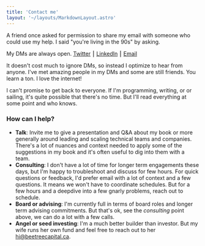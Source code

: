 ```yaml
---
title: 'Contact me'
layout: '~/layouts/MarkdownLayout.astro'
---
```


A friend once asked for permission to share my email with someone who could use my help. I said "you're living in the 90s" by asking.

My DMs are always open. [Twitter](https://twitter.com/jmwind) ⎮ [LinkedIn](https://ca.linkedin.com/in/jmlemieux-613) ⎮ [Email](mailto:jml@buildrightside.com)

It doesn't cost much to ignore DMs, so instead I optimize to hear from anyone. I've met amazing people in my DMs and some are still friends. You learn a ton. I love the internet!

I can't promise to get back to everyone. If I'm programming, writing, or or sailing, it's quite possible that there's no time. But I'll read everything at some point and who knows.

### How can I help?

- **Talk**: Invite me to give a presentation and Q&A about my book or more generally around leading and scaling technical teams and companies. There's a lot of nuances and context needed to apply some of the suggestions in my book and it's often useful to dig into them with a team.
- **Consulting**: I don't have a lot of time for longer term engagements these days, but I'm happy to troubleshoot and discuss for few hours. For quick questions or feedback, I'd prefer email with a lot of context and a few questions. It means we won't have to coordinate schedules. But for a few hours and a deepdive into a few gnarly problems, reach out to schedule.
- **Board or advising**: I'm currently full in terms of board roles and longer term advising commitments. But that's ok, see the _consulting_ point above, we can do a lot with a few calls.
- **Angel or seed investing**: I'm a much better builder than investor. But my wife runs her own fund and feel free to reach out to her [hi@beetreecapital.ca](mailto:hi@beetreecapital.ca).
